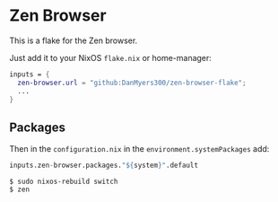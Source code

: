 # Zen Browser

This is a flake for the Zen browser.

Just add it to your NixOS `flake.nix` or home-manager:

```nix
inputs = {
  zen-browser.url = "github:DanMyers300/zen-browser-flake";
  ...
}
```

## Packages

Then in the `configuration.nix` in the `environment.systemPackages` add:

```nix
inputs.zen-browser.packages."${system}".default
```

```shell
$ sudo nixos-rebuild switch
$ zen
```

